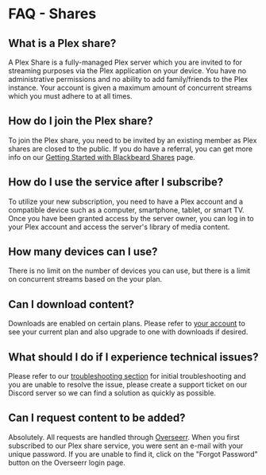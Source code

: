 # FAQ - Shares

## What is a Plex share?

A Plex Share is a fully-managed Plex server which you are invited to for streaming purposes via the Plex application on your device. You have no administrative permissions and no ability to add family/friends to the Plex instance. Your account is given a maximum amount of concurrent streams which you must adhere to at all times.

## How do I join the Plex share?

To join the Plex share, you need to be invited by an existing member as Plex shares are closed to the public. If you do have a referral, you can get more info on our [Getting Started with Blackbeard Shares](../shares/getting-started.md) page.

## How do I use the service after I subscribe?

To utilize your new subscription, you need to have a Plex account and a compatible device such as a computer, smartphone, tablet, or smart TV. Once you have been granted access by the server owner, you can log in to your Plex account and access the server's library of media content.

## How many devices can I use?
There is no limit on the number of devices you can use, but there is a limit on concurrent streams based on the your plan.

## Can I download content?
Downloads are enabled on certain plans. Please refer to [your account](https://blackbeard.media/my-account) to see your current plan and also upgrade to one with downloads if desired.

## What should I do if I experience technical issues?

Please refer to our [troubleshooting section](#) for initial troubleshooting and you are unable to resolve the issue, please create a support ticket on our Discord server so we can find a solution as quickly as possible.

## Can I request content to be added?

Absolutely. All requests are handled through [Overseerr](https://overseerr.blackbeard.media). When you first subscribed to our Plex share service, you were sent an e-mail with your unique password. If you are unable to find it, click on the "Forgot Password" button on the Overseerr login page.
